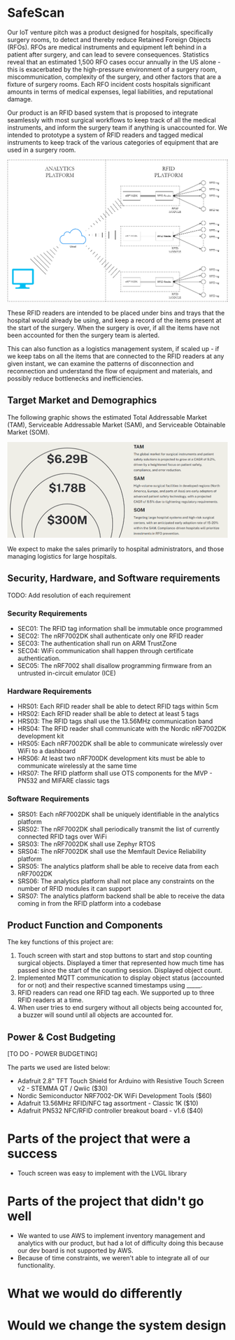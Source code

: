 # SafeScan

Our IoT venture pitch was a product designed for hospitals, specifically surgery rooms, to detect and thereby reduce Retained Foreign Objects (RFOs). RFOs are medical instruments and equipment left behind in a patient after surgery, and can lead to severe consequences. Statistics reveal that an estimated 1,500 RFO cases occur annually in the US alone - this is exacerbated by the high-pressure environment of a surgery room, miscommunication, complexity of the surgery, and other factors that are a fixture of surgery rooms. Each RFO incident costs hospitals significant amounts in terms of medical expenses, legal liabilities, and reputational damage.

Our product is an RFID based system that is proposed to integrate seamlessly with most surgical workflows to keep track of all the medical instruments, and inform the surgery team if anything is unaccounted for. We intended to prototype a system of RFID readers and tagged medical instruments to keep track of the various categories of equipment that are used in a surgery room.

![architecture](images/arch.drawio.png)

These RFID readers are intended to be placed under bins and trays that the hospital would already be using, and keep a record of the items present at the start of the surgery. When the surgery is over, if all the items have not been accounted for then the surgery team is alerted.

This can also function as a logistics management system, if scaled up - if we keep tabs on all the items that are connected to the RFID readers at any given instant, we can examine the patterns of disconnection and reconnection and understand the flow of equipment and materials, and possibly reduce bottlenecks and inefficiencies.

## Target Market and Demographics

The following graphic shows the estimated Total Addressable Market (TAM), Serviceable Addressable Market (SAM), and Serviceable Obtainable Market (SOM).

![tam-sam-som](images/market.png)

We expect to make the sales primarily to hospital administrators, and those managing logistics for large hospitals.

## Security, Hardware, and Software requirements

TODO: Add resolution of each requirement

### Security Requirements

- SEC01: The RFID tag information shall be immutable once programmed
- SEC02: The nRF7002DK shall authenticate only one RFID reader
- SEC03: The authentication shall run on ARM TrustZone
- SEC04: WiFi communication shall happen through certificate authentication.
- SEC05: The nRF7002 shall disallow programming firmware from an untrusted in-circuit emulator (ICE)

### Hardware Requirements

- HRS01: Each RFID reader shall be able to detect RFID tags within 5cm
- HRS02: Each RFID reader shall be able to detect at least 5 tags
- HRS03: The RFID tags shall use the 13.56MHz communication band
- HRS04: The RFID reader shall communicate with the Nordic nRF7002DK development kit
- HRS05: Each nRF7002DK shall be able to communicate wirelessly over WiFi to a dashboard
- HRS06: At least two nRF700DK development kits must be able to communicate wirelessly at the same time
- HRS07: The RFID platform shall use OTS components for the MVP - PN532 and MIFARE classic tags

### Software Requirements

- SRS01: Each nRF7002DK shall be uniquely identifiable in the analytics platform
- SRS02: The nRF7002DK shall periodically transmit the list of currently connected RFID tags over WiFi
- SRS03: The nRF7002DK shall use Zephyr RTOS
- SRS04: The nRF7002DK shall use the Memfault Device Reliability platform
- SRS05: The analytics platform shall be able to receive data from each nRF7002DK
- SRS06: The analytics platform shall not place any constraints on the number of RFID modules it can support
- SRS07: The analytics platform backend shall be able to receive the data coming in from the RFID platform into a codebase

## Product Function and Components

The key functions of this project are: 
1) Touch screen with start and stop buttons to start and stop counting surgical objects. Displayed a timer that represented how much time has passed since the start of the counting session. Displayed object count. 
2) Implemented MQTT communication to display object status (accounted for or not) and their respective scanned timestamps using _____. 
3) RFID readers can read one RFID tag each. We supported up to three RFID readers at a time.
4) When user tries to end surgery without all objects being accounted for, a buzzer will sound until all objects are accounted for.

## Power & Cost Budgeting

[TO DO - POWER BUDGETING]

The parts we used are listed below:
- Adafruit 2.8" TFT Touch Shield for Arduino with Resistive Touch Screen v2 - STEMMA QT / Qwiic ($30)
- Nordic Semiconductor NRF7002-DK WiFi Development Tools ($60)
- Adafruit 13.56MHz RFID/NFC tag assortment - Classic 1K ($10)
- Adafruit PN532 NFC/RFID controller breakout board - v1.6 ($40)

# Parts of the project that were a success

- Touch screen was easy to implement with the LVGL library 

# Parts of the project that didn't go well

- We wanted to use AWS to implement inventory management and analytics with our product, but had a lot of difficulty doing this because our dev board is not supported by AWS.
- Because of time constraints, we weren't able to integrate all of our functionality.

# What we would do differently

# Would we change the system design
